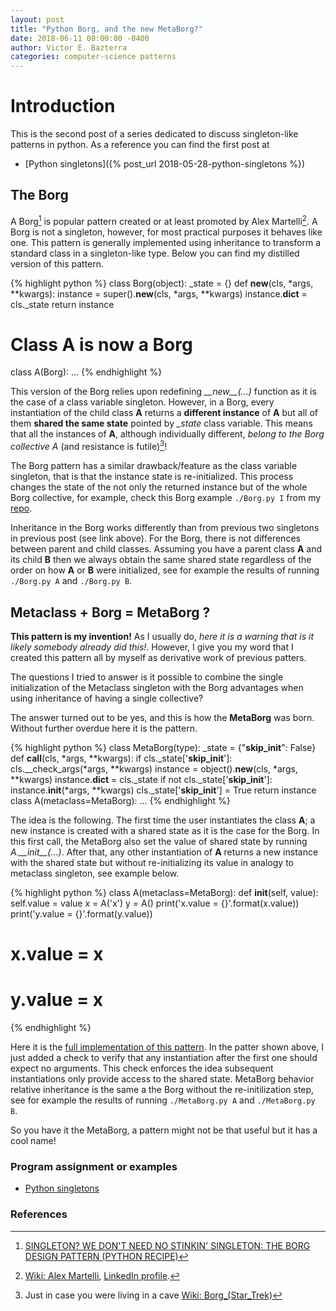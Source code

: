 ```yaml
---
layout: post
title: "Python Borg, and the new MetaBorg?"
date: 2018-06-11 08:00:00 -0400
author: Victor E. Bazterra
categories: computer-science patterns
---
```


# Introduction

This is the second post of a series dedicated to discuss singleton-like patterns in python. As a reference you can find the first post at

* [Python singletons]({% post_url 2018-05-28-python-singletons %})

## The Borg

A Borg[^1] is popular pattern created or at least promoted by Alex Martelli[^2]. A Borg is not a singleton, however, for most practical purposes it behaves like one. This pattern is generally implemented using inheritance to transform a standard class in a singleton-like type. Below you can find my distilled version of this pattern.

{% highlight python %}
class Borg(object):
    _state = {}
    def __new__(cls, *args, **kwargs):
        instance = super().__new__(cls, *args, **kwargs)
        instance.__dict__ = cls._state
        return instance
# Class A is now a Borg
class A(Borg):
    ...
{% endhighlight %}

This version of the Borg relies upon redefining *\_\_new\_\_(...)* function as it is the case of a class variable singleton. However, in a Borg, every instantiation of the child class **A** returns a **different instance** of **A** but all of them **shared the same state** pointed by *\_state* class variable. This means that all the instances of **A**, although individually different, *belong to the Borg collective A* (and resistance is futile)[^3]!

The Borg pattern has a similar drawback/feature as the class variable singleton, that is that the instance state is re-initialized. This process changes the state of the not only the returned instance but of the whole Borg collective, for example, check this Borg example `./Borg.py I` from my [repo](https://github.com/baites/examples/blob/master/patterns/python/singleton/Borg.py#L61).

Inheritance in the Borg works differently than from previous two singletons in previous post (see link above). For the Borg, there is not differences between parent and child classes. Assuming you have a parent class **A** and its child **B** then we always obtain the same shared state regardless of the order on how **A** or **B** were initialized, see for example the results of running `./Borg.py A` and `./Borg.py B`.

## Metaclass + Borg = MetaBorg ?

**This pattern is my invention!** As I usually do, *here it is a warning that is it likely somebody already did this!*. However, I give you my word that I created this pattern all by myself as derivative work of previous patters.

The questions I tried to answer is it possible to combine the single initialization of the Metaclass singleton with the Borg advantages when using inheritance of having a single collective?

The answer turned out to be yes, and this is how the **MetaBorg** was born. Without further overdue here it is the pattern.

{% highlight python %}
class MetaBorg(type):
    _state = {"__skip_init__": False}
    def __call__(cls, *args, **kwargs):
        if cls._state['__skip_init__']:
            cls.__check_args(*args, **kwargs)
        instance = object().__new__(cls, *args, **kwargs)
        instance.__dict__ = cls._state
        if not cls._state['__skip_init__']:
            instance.__init__(*args, **kwargs)
            cls._state['__skip_init__'] = True
        return instance
class A(metaclass=MetaBorg):
...
{% endhighlight %}

The idea is the following. The first time the user instantiates the class **A**; a new instance is created with a shared state as it is the case for the Borg. In this first call, the MetaBorg also set the value of shared state by running *A.\_\_init\_\_(...)*. After that, any other instantiation of **A** returns a new instance with the shared state but without re-initializing its value in analogy to metaclass singleton, see example below.

{% highlight python %}
class A(metaclass=MetaBorg):
    def __init__(self, value):
        self.value = value
x = A('x')
y = A()
print('x.value = {}'.format(x.value))
print('y.value = {}'.format(y.value))
# x.value = x
# y.value = x
{% endhighlight %}

Here it is the [full implementation of this pattern](https://github.com/baites/examples/blob/master/patterns/python/singleton/MetaBorg.py). In the patter shown above, I just added a check to verify that any instantiation after the first one should expect no arguments. This check enforces the idea subsequent instantiations only provide access to the shared state. MetaBorg behavior relative inheritance is the same a the Borg without the re-initilization step, see for example the results of running `./MetaBorg.py A` and `./MetaBorg.py B`.

So you have it the MetaBorg, a pattern might not be that useful but it has a cool name!

### Program assignment or examples

* [Python singletons](https://github.com/baites/examples/blob/master/patterns/python/singleton)

### References

[^1]: [SINGLETON? WE DON'T NEED NO STINKIN' SINGLETON: THE BORG DESIGN PATTERN (PYTHON RECIPE)](http://code.activestate.com/recipes/66531-singleton-we-dont-need-no-stinkin-singleton-the-bo/)

[^2]: [Wiki: Alex Martelli](https://en.wikipedia.org/wiki/Alex_Martelli), [LinkedIn profile](https://www.linkedin.com/in/aleax/).

[^3]: Just in case you were living in a cave [Wiki: Borg_(Star_Trek)](https://en.wikipedia.org/wiki/Borg_(Star_Trek))
